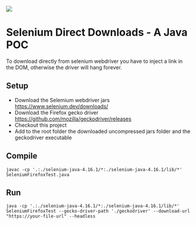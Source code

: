 [![](https://www.paypalobjects.com/en_US/i/btn/btn_donateCC_LG.gif)](https://www.paypal.com/donate/?hosted_button_id=58F9TDDRBND4L)

# Selenium Direct Downloads - A Java POC
To download directly from selenium webdriver you have to inject a link in the DOM, otherwise the driver will hang forever.

## Setup
- Download the Selemium webdriver jars https://www.selenium.dev/downloads/
- Download the Firefox gecko driver https://github.com/mozilla/geckodriver/releases
- Checkout this project
- Add to the root folder the downloaded uncompressed jars folder and the geckodriver executable

## Compile
```
javac -cp '.:./selenium-java-4.16.1/*:./selenium-java-4.16.1/lib/*' SeleniumFirefoxTest.java
```

## Run
```
java -cp '.:./selenium-java-4.16.1/*:./selenium-java-4.16.1/lib/*' SeleniumFirefoxTest --gecko-driver-path './geckodriver' --download-url "https://your-file-url" --headless
```

